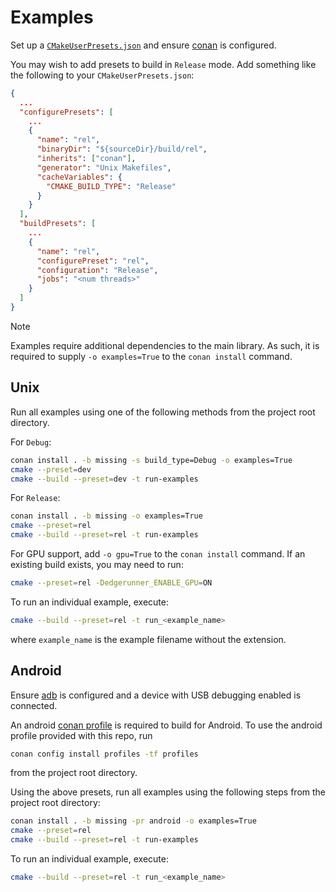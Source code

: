 # Examples

Set up a [`CMakeUserPresets.json`](/HACKING.md#presets) and ensure
[conan](/HACKING.md#dependency-manager) is configured.

You may wish to add presets to build in `Release` mode. Add something like the
following to your `CMakeUserPresets.json`:

```json
{
  ...
  "configurePresets": [
    ...
    {
      "name": "rel",
      "binaryDir": "${sourceDir}/build/rel",
      "inherits": ["conan"],
      "generator": "Unix Makefiles",
      "cacheVariables": {
        "CMAKE_BUILD_TYPE": "Release"
      }
    }
  ],
  "buildPresets": [
    ...
    {
      "name": "rel",
      "configurePreset": "rel",
      "configuration": "Release",
      "jobs": "<num threads>"
    }
  ]
}
```

> [!NOTE]
> Examples require additional dependencies to the main library. As such, it is
required to supply `-o examples=True` to the `conan install` command.

## Unix

Run all examples using one of the following methods from the project root directory.

For `Debug`:

```bash
conan install . -b missing -s build_type=Debug -o examples=True
cmake --preset=dev
cmake --build --preset=dev -t run-examples
```

For `Release`:

```bash
conan install . -b missing -o examples=True
cmake --preset=rel
cmake --build --preset=rel -t run-examples
```

For GPU support, add `-o gpu=True` to the `conan install` command. If an existing build exists, you may need to run:

```bash
cmake --preset=rel -Dedgerunner_ENABLE_GPU=ON
```

To run an individual example, execute:

```bash
cmake --build --preset=rel -t run_<example_name>
```

where `example_name` is the example filename without the extension.

## Android

Ensure [adb](https://developer.android.com/tools/adb) is configured and a device
with USB debugging enabled is connected.

An android [conan profile](https://docs.conan.io/2/reference/config_files/profiles.html)
is required to build for Android. To use the android profile provided with this
repo, run

```bash
conan config install profiles -tf profiles
```

from the project root directory.

Using the above presets, run all examples using the following steps from the
project root directory:

```bash
conan install . -b missing -pr android -o examples=True
cmake --preset=rel
cmake --build --preset=rel -t run-examples
```

To run an individual example, execute:

```bash
cmake --build --preset=rel -t run_<example_name>
```
